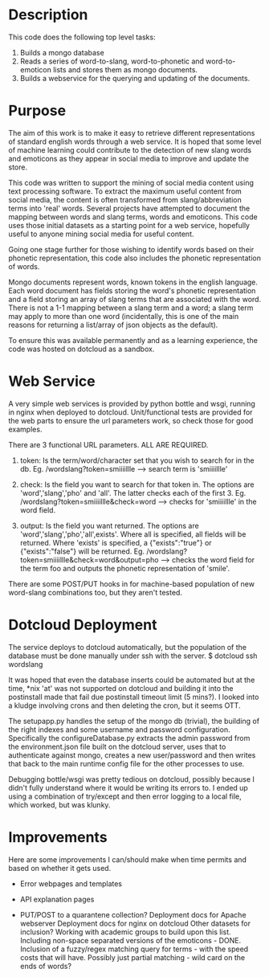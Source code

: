 Description
===========
This code does the following top level tasks:
1. Builds a mongo database
2. Reads a series of word-to-slang, word-to-phonetic and word-to-emoticon lists and stores them as mongo documents.
3. Builds a webservice for the querying and updating of the documents.

Purpose
=======

The aim of this work is to make it easy to retrieve different representations of standard english words through a web service.
It is hoped that some level of machine learning could contribute to the detection of new slang words and emoticons as they
appear in social media to improve and update the store.

This code was written to support the mining of social media content using text processing software. To extract the 
maximum useful content from social media, the content is often transformed from slang/abbreviation
terms into 'real' words. Several projects have attempted to document the mapping between words and slang terms, words
and emoticons. This code uses those initial datasets as a starting point for a web service, hopefully useful to 
anyone mining social media for useful content.

Going one stage further for those wishing to identify words based on their phonetic representation, this code
also includes the phonetic representation of words.

Mongo documents represent words, known tokens in the english language. Each word document has fields storing the word's
phonetic representation and a field storing an array of slang terms that are associated with the word. There is not a 1-1
mapping between a slang term and a word; a slang term may apply to more than one word (incidentally, this is one of the
main reasons for returning a list/array of json objects as the default). 

To ensure this was available permanently and as a learning experience, the code was hosted on dotcloud as a sandbox.

Web Service
============
A very simple web services is provided by python bottle and wsgi, running in nginx when deployed to dotcloud. 
Unit/functional tests are provided for the web parts to ensure the url parameters work, so check those for good examples.

There are 3 functional URL parameters. ALL ARE REQUIRED.

1. token: Is the term/word/character set that you wish to search for in the db.
		  Eg. /wordslang?token=smiiiillle 			--> search term is 'smiiiillle'

2. check: Is the field you want to search for that token in. The options are 'word','slang','pho' and 'all'. The latter checks each of the first 3.
		  Eg. /wordslang?token=smiiiillle&check=word	--> checks for 'smiiiillle' in the word field.
		   
3. output: Is the field you want returned. The options are 'word','slang','pho','all',exists'. Where all is specified, all fields will be returned.
		   Where 'exists' is specified, a {"exists":"true"} or {"exists":"false"} will be returned.
		   Eg. /wordslang?token=smiiiillle&check=word&output=pho		--> checks the word field for the term foo and outputs the phonetic representation of 'smile'.
		   
There are some POST/PUT hooks in for machine-based population of new word-slang combinations too, but they aren't tested.


Dotcloud Deployment
===================

The service deploys to dotcloud automatically, but the population of the database must be done manually under ssh with the server.
$ dotcloud ssh wordslang

It was hoped that even the database inserts could be automated but at the time, *nix 'at' was not supported on dotcloud and building it into the
postinstall made that fail due postinstall timeout limit (5 mins?). I looked into a kludge involving crons and then deleting the cron, but it
seems OTT.

The setupapp.py handles the setup of the mongo db (trivial), the building of the right indexes and some username and password configuration.
Specifically the configureDatabase.py extracts the admin password from the environment.json file built on the dotcloud server, uses that 
to authenticate against mongo, creates a new user/password and then writes that back to the main runtime config file for the other processes
to use.

Debugging bottle/wsgi was pretty tedious on dotcloud, possibly because I didn't fully understand where it would be writing its errors to.
I ended up using a combination of try/except and then error logging to a local file, which worked, but was klunky. 


Improvements
============
Here are some improvements I can/should make when time permits and based on whether it gets used.

- Error webpages and templates
- API explanation pages

- PUT/POST to a quarantene collection?
Deployment docs for Apache webserver
Deployment docs for nginx on dotcloud
Other datasets for inclusion?
Working with academic groups to build upon this list.
Including non-space separated versions of the emoticons - DONE.
Inclusion of a fuzzy/regex matching query for terms - with the speed costs that will have. Possibly just partial matching - wild card on the ends of words? 
 